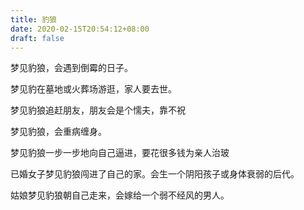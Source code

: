 ```yaml
---
title: 豹狼
date: 2020-02-15T20:54:12+08:00
draft: false
---
```


梦见豹狼，会遇到倒霉的日子。


梦见豹在墓地或火葬场游逛，家人要去世。


梦见豹狼追赶朋友，朋友会是个懦夫，靠不祝


梦见豹狼，会重病缠身。


梦见豹狼一步一步地向自己逼进，要花很多钱为亲人治玻


已婚女子梦见豹狼闯进了自己的家。会生一个阴阳孩子或身体衰弱的后代。


姑娘梦见豹狼朝自己走来，会嫁给一个弱不经风的男人。
